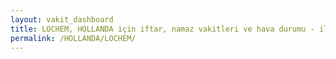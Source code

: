 ```yaml
---
layout: vakit_dashboard
title: LOCHEM, HOLLANDA için iftar, namaz vakitleri ve hava durumu - ilçe/eyalet seç
permalink: /HOLLANDA/LOCHEM/
---
```


<script type="text/javascript">
  var GLOBAL_COUNTRY = 'HOLLANDA';
  var GLOBAL_CITY = 'LOCHEM';
  var GLOBAL_STATE = '';
  var lat = 72;
  var lon = 21;
</script>

